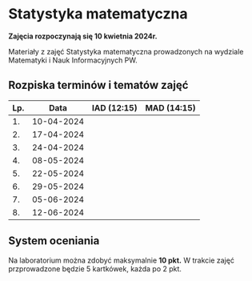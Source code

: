 # Statystyka matematyczna
**Zajęcia rozpoczynają się 10 kwietnia 2024r.**

Materiały z zajęć Statystyka matematyczna prowadzonych na wydziale Matematyki i Nauk Informacyjnych PW.

## Rozpiska terminów i tematów zajęć
|Lp.| Data | IAD (12:15) | MAD (14:15)|
| ------------- | ------------- | ------------- | ------------- |
| 1. | 10-04-2024 | | |
| 2. | 17-04-2024 | | |
| 3. | 24-04-2024 | | |
| 4. | 08-05-2024 | | |
| 5. | 22-05-2024 | | |
| 6. | 29-05-2024 | | |
| 7. | 05-06-2024 | | |
| 8. | 12-06-2024 | | |

## System oceniania
Na laboratorium można zdobyć maksymalnie **10 pkt.**
W trakcie zajęć przprowadzone będzie 5 kartkówek, każda po 2 pkt.

